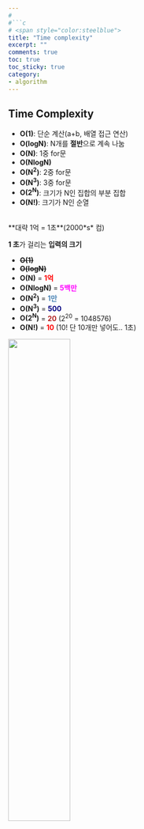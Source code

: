 ```yaml
---
#    
#```c
# <span style="color:steelblue">
title: "Time complexity"
excerpt: ""
comments: true
toc: true
toc_sticky: true
category:
- algorithm
---
```

## Time Complexity
- **O(1)**: 단순 계산(a+b, 배열 접근 연산)
- **O(logN)**: N개를 **절반**으로 계속 나눔
- **O(N)**: 1중 for문
- **O(NlogN)**
- **O(N<sup>2</sup>)**: 2중 for문
- **O(N<sup>3</sup>)**: 3중 for문
- **O(2<sup>N</sup>)**: 크기가 N인 집합의 부분 집합
- **O(N!)**: 크기가 N인 순열
  
<br>
**대략 1억 = 1초**(2000*s* 컴)
<br>
  
**1 초**가 걸리는 **입력의 크기**
- ~~**O(1)**~~
- ~~**O(logN)**~~
- **O(N)** = <span style="color:red">**1억**</span>
- **O(NlogN)** = <span style="color:magenta">**5백만**</span>
- **O(N<sup>2</sup>)** = <span style="color:steelblue">**1만**</span>
- **O(N<sup>3</sup>)** = <span style="color:navy">**500**</span>
- **O(2<sup>N</sup>)** = <span style="color:firebrick">**20**</span> (2<sup>20</sup> = 1048576)
- **O(N!)** = <span style="color:red">**10**</span> (10! 단 10개만 넣어도.. 1초)  
<img src="img1.jpeg" width="50%">

